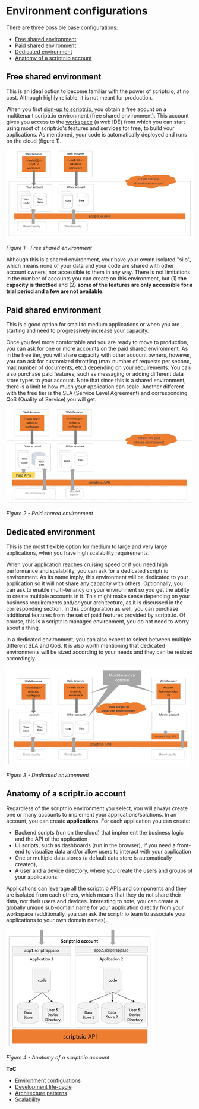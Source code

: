 # Environment configurations
There are three possible base configurations:
- [Free shared environment](./environment_configurations.md#free-shared-environment)
- [Paid shared environment](./environment_configurations.md#paid-shared-environment)
- [Dedicated environment](./environment_configurations.md#dedicated-environment)
- [Anatomy of a scriptr.io account](./environment_configurations.md#anatomy-of-a-scriptrio-account)

## Free shared environment
This is an ideal option to become familiar with the power of scriptr.io, at no cost. Altnough highly reliable, it is not meant for production.

When you first [sign-up to scriptr.io](https://www.scriptr.io/register), you obtain a free acount on a multitenant scriptr.io environment (free shared environment). This account gives you access to the [workspace](https://www.scriptr.io/workspace) (a web IDE) from which you can start using most of scriptr.io's features and services for free, to build your applications. As mentioned, your code is automatically deployed and runs on the cloud (figure 1). 

![shared environment](./shared-model.PNG)

*Figure 1 - Free shared environment*

Although this is a shared environment, your have your owmn isolated "silo", which means none of your data and your code are shared with other account owners, nor accessible to them in any way. There is not limitations in the number of accounts you can create on this environment, but (1) **the capacity is throttled** and (2) **some of the features are only accessible for a trial period and a few are not available**.

## Paid shared environment
This is a good option for small to medium applications or when you are starting and need to progressively increase your capacity.

Once you feel more comfortable and you are ready to move to production, you can ask for one or more accounts on the paid shared environment. As in the free tier, you will share capacity with other account owners, however, you can ask for customized throttling (max number of requests per second, max number of documents, etc.) depending on your requirements. You can also purchase paid features, such as messaging or adding different data store types to your account. Note that since this is a shared environment, there is a limit to how much your application can scale. Another different with the free tier is the SLA (Service Level Agreement) and corresponding QoS (Quality of Service) you will get.

![paid shared environment](./paid-shared-model.PNG)

*Figure 2 - Paid shared environment*

## Dedicated environment
This is the most flexible option for medium to large and very large applications, when you have high scalability requirements.

When your application reaches cruising speed or if you need high performance and scalability, you can ask for a dedicated scriptr.io environment. As its name imply, this environment will be dedicated to your application so it will not share any capacity with others. Optionnally, you can ask to enable multi-tenancy on your environment so you get the ability to create multiple accounts in it. This might make sense depending on your business requirements and/or your architecture, as it is discussed in the corresponding section. In this configuration as well, you can purchase additional features from the set of paid features provided by scriptr.io. Of course, this is a scriptr.io managed environment, you do not need to worry about a thing. 

In a dedicated environment, you can also expect to select between multiple different SLA and QoS. It is also worth mentioning that dedicated environments will be sized according to your needs and they can be resized accordingly.

![dedicated model](./dedicated-model.PNG)

*Figure 3 - Dedicated environment*

## Anatomy of a scriptr.io account
Regardless of the scriptr.io environment you select, you will always create one or many accounts to implement your applications/solutions. In an account, you can create **applications**. For each application you can create:
- Backend scripts (run on the cloud) that implement the business logic and the API of the application 
- UI scripts, such as dashboards (run in the browser), if you need a front-end to visualize data and/or allow users to interact with your application
- One or multiple data stores (a default data store is automatically created), 
- A user and a device directory, where you create the users and groups of your applications. 

Applications can leverage all the scriptr.io APIs and components and they are isolated from each others, which means that they do not share their data, nor their users and devices.
Interesting to note, you can create a globally unique sub-domain name for your application directly from your workspace (additionally, you can ask the scriptr.io team to associate your applications to your own domain names).

![account](./account.PNG)

*Figure 4 - Anatomy of a scriptr.io account*



**ToC**
- [Environment configuations](./environment_configurations.md) 
- [Development life-cycle](./development_life_cycle.md)
- [Architecture patterns](./architecture_patterns.md)
- [Scalability](./scalability.md)

